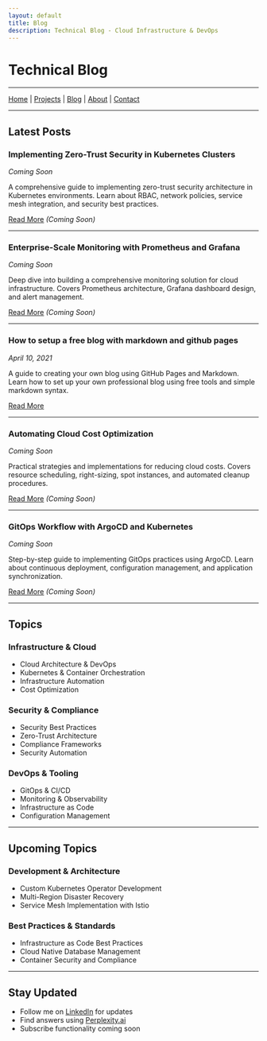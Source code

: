 ```yaml
---
layout: default
title: Blog
description: Technical Blog - Cloud Infrastructure & DevOps
---
```


# Technical Blog

---

[Home](/) | [Projects](/projects) | [Blog](/blog) | [About](/about) | [Contact](/#contact)

---

## Latest Posts

### Implementing Zero-Trust Security in Kubernetes Clusters
*Coming Soon*

A comprehensive guide to implementing zero-trust security architecture in Kubernetes environments. Learn about RBAC, network policies, service mesh integration, and security best practices.

[Read More](/implementing-zero-trust-security-in-kubernetes) *(Coming Soon)*

---

### Enterprise-Scale Monitoring with Prometheus and Grafana
*Coming Soon*

Deep dive into building a comprehensive monitoring solution for cloud infrastructure. Covers Prometheus architecture, Grafana dashboard design, and alert management.

[Read More](/enterprise-monitoring-with-prometheus-grafana) *(Coming Soon)*

---

### How to setup a free blog with markdown and github pages
*April 10, 2021*

A guide to creating your own blog using GitHub Pages and Markdown. Learn how to set up your own professional blog using free tools and simple markdown syntax.

[Read More](/how-to-setup-a-free-blog-with-markdown-and-github-pages)

---

### Automating Cloud Cost Optimization
*Coming Soon*

Practical strategies and implementations for reducing cloud costs. Covers resource scheduling, right-sizing, spot instances, and automated cleanup procedures.

[Read More](/automating-cloud-cost-optimization) *(Coming Soon)*

---

### GitOps Workflow with ArgoCD and Kubernetes
*Coming Soon*

Step-by-step guide to implementing GitOps practices using ArgoCD. Learn about continuous deployment, configuration management, and application synchronization.

[Read More](/gitops-workflow-with-argocd) *(Coming Soon)*

---

## Topics

### Infrastructure & Cloud
- Cloud Architecture & DevOps
- Kubernetes & Container Orchestration
- Infrastructure Automation
- Cost Optimization

### Security & Compliance
- Security Best Practices
- Zero-Trust Architecture
- Compliance Frameworks
- Security Automation

### DevOps & Tooling
- GitOps & CI/CD
- Monitoring & Observability
- Infrastructure as Code
- Configuration Management

---

## Upcoming Topics

### Development & Architecture
- Custom Kubernetes Operator Development
- Multi-Region Disaster Recovery
- Service Mesh Implementation with Istio

### Best Practices & Standards
- Infrastructure as Code Best Practices
- Cloud Native Database Management
- Container Security and Compliance

---

## Stay Updated

- Follow me on [LinkedIn](https://www.linkedin.com/in/oscarordu/) for updates
- Find answers using [Perplexity.ai](https://www.perplexity.ai/)
- Subscribe functionality coming soon
